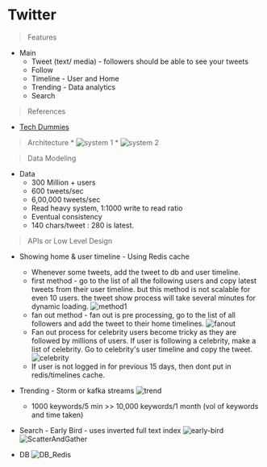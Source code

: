 # Twitter
> Features
* Main
	* Tweet (text/ media) - followers should be able to see your tweets
	* Follow
	* Timeline - User and Home
	* Trending - Data analytics
	* Search
	
> References
* [Tech Dummies](https://www.youtube.com/watch?v=wYk0xPP_P_8)
	
> Architecture
	* ![system 1](https://github.com/pakd/sysDes/blob/master/Twitter/res/arch.jpg)
	* ![system 2](https://github.com/pakd/sysDes/blob/master/Twitter/res/sysdes.PNG)

> Data Modeling
* Data
	* 300 Million + users
	* 600 tweets/sec
	* 6,00,000 tweets/sec
	* Read heavy system, 1:1000 write to read ratio
	* Eventual consistency
	* 140 chars/tweet : 280 is latest.
	 
> APIs or Low Level Design

* Showing home & user timeline - Using Redis cache
	* Whenever some tweets, add the tweet to db and user timeline. 
	* first method - go to the list of all the following users and copy latest tweets from their user timeline.
	but this method is not scalable for even 10 users. the tweet show process will take several minutes for dynamic loading.
	![method1](https://github.com/pakd/sysDes/blob/master/Twitter/res/method1.PNG)
	* fan out method - fan out is pre processing, go to the list of all followers and add the tweet to their home timelines.
	![fanout](https://github.com/pakd/sysDes/blob/master/Twitter/res/fanout.PNG)
	* Fan out process for celebrity users become tricky as they are followed by millions of users.
	If user is following a celebrity, make a list of celebrity. Go to celebrity's user timeline and copy the tweet.
	![celebrity](https://github.com/pakd/sysDes/blob/master/Twitter/res/celebrity.PNG)
	* If user is not logged in for previous 15 days, then dont put in redis/timelines cache.
	
* Trending - Storm or kafka streams
	  ![trend](https://github.com/pakd/sysDes/blob/master/Twitter/res/trend.PNG)
	* 1000 keywords/5 min  >>  10,000 keywords/1 month (vol of keywords and time taken)

* Search - Early Bird - uses inverted full text index
	 ![early-bird](https://github.com/pakd/sysDes/blob/master/Twitter/res/early-bird.PNG)
	 ![ScatterAndGather](https://github.com/pakd/sysDes/blob/master/Twitter/res/scatter_and_gather.PNG)
	
* DB 
	 ![DB_Redis](https://github.com/pakd/sysDes/blob/master/Twitter/res/db_reddis.PNG)